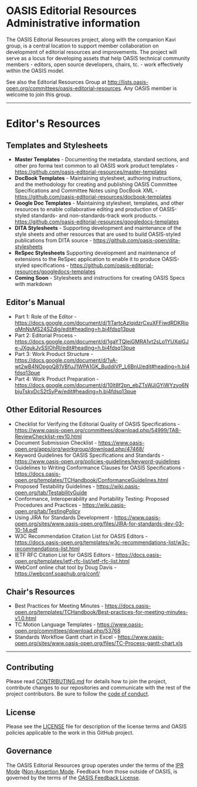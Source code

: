 # OASIS Editorial Resources Administrative information

The OASIS Editorial Resources project, along with the companion Kavi group, is a central location to support member collaboration on development of editorial resources and improvements. The project will serve as a locus for developing assets that help OASIS technical community members - editors, open source developers, chairs, tc. - work effectively within the OASIS model. 

See also the Editorial Resources Group at http://lists.oasis-open.org/committees/oasis-editorial-resources. Any OASIS member is welcome to join this group. 

----
# Editor's Resources
## Templates and Stylesheets
* __Master Templates__ - Documenting the metadata, standard sections, and other pro forma text common to all OASIS work product templates - https://github.com/oasis-editorial-resources/master-templates
* __DocBook Templates__ - Maintaining stylesheet, authoring instructions, and the methodology for creating and publishing OASIS Committee Specifications and Committee Notes using DocBook XML - <a href="https://github.com/oasis-editorial-resources/docbook-templates">https://github.com/oasis-editorial-resources/docbook-templates</a>
* __Google Doc Templates__ - Maintaining stylesheet, templates, and other resources to enable collaborative editing and production of OASIS-styled standards- and non-standards-track work products. - <a href="https://github.com/oasis-editorial-resources/googledocs-templates">https://github.com/oasis-editorial-resources/googledocs-templates</a>
* __DITA Stylesheets__ - Supporting development and maintenance of the style sheets and other resources that are used to build OASIS-styled publications from DITA source - <a href="https://github.com/oasis-open/dita-stylesheets">https://github.com/oasis-open/dita-stylesheets</a>
* __ReSpec Stylesheets__  Supporting development and maintenance of extensions to the ReSpec application to enable it to produce OASIS-styled specifications - <a href="https://github.com/oasis-editorial-resources/googledocs-templates">https://github.com/oasis-editorial-resources/googledocs-templates</a>
* __Coming Soon__ - Stylesheets and instructions for creating OASIS Specs with markdown

## Editor's Manual

* Part 1: Role of the Editor - <a href="https://docs.google.com/document/d/1lTartcAzlqidzrCxuXFFiwdRDKRipqMnNsMS24SZdjg/edit#heading=h.bi4fdsq13pue">https://docs.google.com/document/d/1lTartcAzlqidzrCxuXFFiwdRDKRipqMnNsMS24SZdjg/edit#heading=h.bi4fdsq13pue</a>
* Part 2: Editorial Process - <a href="https://docs.google.com/document/d/1gaYTQleiGMRA1vt2sLo1YUXqlGJe-JXgukJvSSlOhRI/edit#heading=h.bi4fdsq13pue">https://docs.google.com/document/d/1gaYTQleiGMRA1vt2sLo1YUXqlGJe-JXgukJvSSlOhRI/edit#heading=h.bi4fdsq13pue</a>
* Part 3: Work Product Structure - <a href="https://docs.google.com/document/d/1yA-wt2wB4NOpgoQ81VBfuJ1WPA1GK_BuddiVP_L6BnU/edit#heading=h.bi4fdsq13pue">https://docs.google.com/document/d/1yA-wt2wB4NOpgoQ81VBfuJ1WPA1GK_BuddiVP_L6BnU/edit#heading=h.bi4fdsq13pue</a>
* Part 4: Work Product Preparation - <a href="https://docs.google.com/document/d/10lt8f2pn_ebZTsWJiGYiWYzyo6NbjuTskvDcS2tSyPw/edit#heading=h.bi4fdsq13pue">https://docs.google.com/document/d/10lt8f2pn_ebZTsWJiGYiWYzyo6NbjuTskvDcS2tSyPw/edit#heading=h.bi4fdsq13pue</a>

## Other Editorial Resources

* Checklist for Verifying the Editorial Quality of OASIS Specifications - <a href="https://www.oasis-open.org/committees/download.php/54999/TAB-ReviewChecklist-rev10.html">https://www.oasis-open.org/committees/download.php/54999/TAB-ReviewChecklist-rev10.html</a>
* Document Submission Checklist - <a href="https://www.oasis-open.org/apps/org/workgroup/download.php/47468/">https://www.oasis-open.org/apps/org/workgroup/download.php/47468/</a>
* Keyword Guidelines for OASIS Specifications and Standards - <a href="https://www.oasis-open.org/policies-guidelines/keyword-guidelines">https://www.oasis-open.org/policies-guidelines/keyword-guidelines</a>
* Guidelines to Writing Conformance Clauses for OASIS Specifications - <a href="https://docs.oasis-open.org/templates/TCHandbook/ConformanceGuidelines.html">https://docs.oasis-open.org/templates/TCHandbook/ConformanceGuidelines.html</a>
* Proposed Testability Guidelines - <a href="https://wiki.oasis-open.org/tab/TestabilityGuide">https://wiki.oasis-open.org/tab/TestabilityGuide</a>
* Conformance, Interoperability and Portability Testing: Proposed Procedures and Practices - <a href="https://wiki.oasis-open.org/tab/TestingPolicy">https://wiki.oasis-open.org/tab/TestingPolicy</a>
* Using JIRA for Standards Development - <a href="https://www.oasis-open.org/sites/www.oasis-open.org/files/JIRA-for-standards-dev-03-10-14.pdf">https://www.oasis-open.org/sites/www.oasis-open.org/files/JIRA-for-standards-dev-03-10-14.pdf</a>
* W3C Recommendation Citation List for OASIS Editors - <a href="https://docs.oasis-open.org/templates/w3c-recommendations-list/w3c-recommendations-list.html">https://docs.oasis-open.org/templates/w3c-recommendations-list/w3c-recommendations-list.html</a>
* IETF RFC Citation List for OASIS Editors - <a href="https://docs.oasis-open.org/templates/ietf-rfc-list/ietf-rfc-list.html">https://docs.oasis-open.org/templates/ietf-rfc-list/ietf-rfc-list.html</a>
* WebConf online chat tool by Doug Davis - <a href="https://webconf.soaphub.org/conf/">https://webconf.soaphub.org/conf/</a>

## Chair's Resources

* Best Practices for Meeting Minutes - <a href="https://docs.oasis-open.org/templates/TCHandbook/Best-practices-for-meeting-minutes-v1.0.html">https://docs.oasis-open.org/templates/TCHandbook/Best-practices-for-meeting-minutes-v1.0.html</a>
* TC Motion Language Templates - <a href="https://www.oasis-open.org/committees/download.php/53768">https://www.oasis-open.org/committees/download.php/53768</a>
* Standards Workflow Gantt chart in Excel - <a href="https://www.oasis-open.org/sites/www.oasis-open.org/files/TC-Process-gantt-chart.xls">https://www.oasis-open.org/sites/www.oasis-open.org/files/TC-Process-gantt-chart.xls</a>
----
## Contributing

Please read [CONTRIBUTING.md](CONTRIBUTING.md) for details how to join the project, contribute changes to our repositories and communicate with the rest of the project contributors. Be sure to follow the [code of conduct](CODE_OF_CONDUCT.md).

## License

Please see the [LICENSE](https://github.com/editorial-resources-admin/editorial-resources-admin/blob/master/LICENSE.md) file for description of the license terms and OASIS policies applicable to the work in this GitHub project.

## Governance

The OASIS Editorial Resources group operates under the terms of the [IPR Mode](https://www.oasis-open.org/policies-guidelines/ipr#def-ipr-mode) ([Non-Assertion Mode](https://www.oasis-open.org/policies-guidelines/ipr#Non-Assertion-Mode). Feedback from those outside of OASIS, is governed by the terms of the [OASIS Feedback License](https://www.oasis-open.org/policies-guidelines/ipr#appendixa). 
